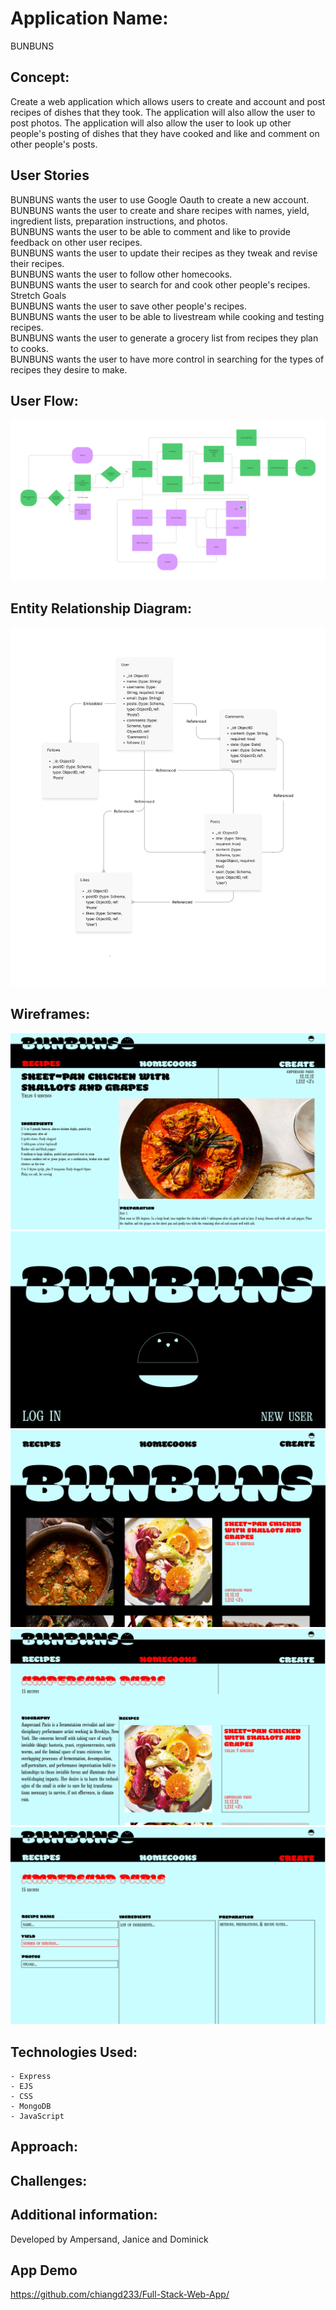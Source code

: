 # Application Name:
BUNBUNS

## Concept:
Create a web application which allows users to create and account and post recipes of dishes that they took. The application will also allow the user to post photos. The application will also allow the user to look up other people's posting of dishes that they have cooked and like and comment on other people's posts.

## User Stories

BUNBUNS wants the user to use Google Oauth to create a new account. </br>
BUNBUNS wants the user to create and share recipes with names, yield, ingredient lists, preparation instructions, and photos. </br>
BUNBUNS wants the user to be able to comment and like to provide feedback on other user recipes. </br>
BUNBUNS wants the user to update their recipes as they tweak and revise their recipes. </br>
BUNBUNS wants the user to follow other homecooks. </br>
BUNBUNS wants the user to search for and cook other people's recipes. </br>
Stretch Goals </br>
BUNBUNS wants the user to save other people's recipes. </br>
BUNBUNS wants the user to be able to livestream while cooking and testing recipes.</br>
BUNBUNS wants the user to generate a grocery list from recipes they plan to cooks.</br>
BUNBUNS wants the user to have more control in searching for the types of recipes they desire to make. </br>

## User Flow:
![User Flow Diagram](./readmephotos/BunBun.png)

## Entity Relationship Diagram:
![ERD](./readmephotos/ERD.png)

## Wireframes:
![Recipe Page](./readmephotos/Project_II-03.png)
![Home Page](./readmephotos/Project_II-04.png)
![Account Home Page](./readmephotos/Project_II-05.png)
![User Profile](./readmephotos/Project_II-06.png)
![Recipe Create](./readmephotos/Project_II-07.png)


## Technologies Used:
    - Express
    - EJS
    - CSS
    - MongoDB
    - JavaScript

## Approach:


## Challenges:


## Additional information:
Developed by Ampersand, Janice and Dominick

## App Demo
https://github.com/chiangd233/Full-Stack-Web-App/

